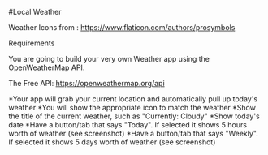 #Local Weather


Weather Icons from : https://www.flaticon.com/authors/prosymbols


Requirements


You are going to build your very own Weather app using the OpenWeatherMap API.

The Free API: https://openweathermap.org/api


*Your app will grab your current location and automatically pull up today's weather
*You will show the appropriate icon to match the weather
*Show the title of the current weather, such as "Currently: Cloudy"
*Show today's date
*Have a button/tab that says "Today". If selected it shows 5 hours worth of weather (see screenshot)
*Have a button/tab that says "Weekly". If selected it shows 5 days worth of weather (see screenshot)
